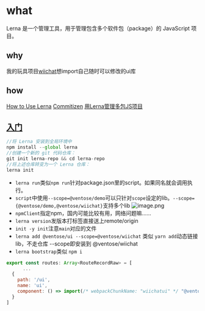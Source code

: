 # what

Lerna 是一个管理工具，用于管理包含多个软件包（package）的 JavaScript 项目。

## why

我的玩具项目[wiichat](https://github.com/ShoneSingLone/wiichat-repo)想import自己随时可以修改的ui库

## how

[How to Use Lerna](https://www.youtube.com/watch?v=p6qoJ4apCjA)
[Commitizen](https://www.jianshu.com/p/d264f88d13a4)
[用Lerna管理多包JS项目](https://zhuanlan.zhihu.com/p/33858131)

## [入门](https://lernajs.bootcss.com/#getting-started)

```js
//将 Lerna 安装到全局环境中
npm install --global lerna
//创建一个新的 git 代码仓库：
git init lerna-repo && cd lerna-repo
//将上述仓库转变为一个 Lerna 仓库：
lerna init
```

- `lerna run`类似`npm run`针对package.json里的script。如果同名就会调用执行。
- `script`中使用`--scope=@ventose/demo`可以只针对`scope`设定的lib。`--scope={@ventose/demo,@ventose/wiichat}`支持多个lib
![image.png](https://upload-images.jianshu.io/upload_images/2333173-12ccd42262faab5e.png?imageMogr2/auto-orient/strip%7CimageView2/2/w/1240)
- `npmClient`指定npm，国内可能比较有用，网络问题嘛......
- `lerna version`发版本打标签直接送上remote/origin
- `init -y init`注意`main`对应的文件
- `lerna add @ventose/ui --scope=@ventose/wiichat` 类似 `yarn add`动态链接lib，不走仓库 --scope即安装到 @ventose/wiichat
- `lerna bootstrap`类似 `npm i`

```js
export const routes: Array<RouteRecordRaw> = [
      ...
  {
    path: '/ui',
    name: 'ui',
    component: () => import(/* webpackChunkName: "wiichatui" */ "@ventose/ui")
  }
]
```
